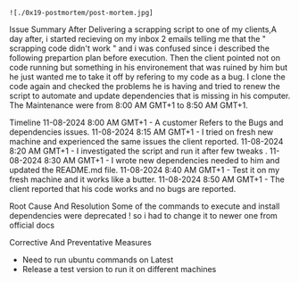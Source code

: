 	![./0x19-postmortem/post-mortem.jpg]

Issue Summary
After Delivering a scrapping script to one of my clients,A day after, i started recieving on my inbox 2 emails telling me that the " scrapping code didn't work " and i was confused since i described the following prepartion plan before execution.
Then the client pointed not on code running but something in his environement that was ruined by him but he just wanted me to take it off by refering to my code as a bug. I clone the code again and checked the problems he is having and tried to renew the script to automate and update dependencies that is missing in his computer.
The Maintenance were from 8:00 AM GMT+1 to 8:50 AM GMT+1.  

Timeline
11-08-2024 8:00 AM GMT+1 -  A customer Refers to the Bugs and dependencies issues.
11-08-2024 8:15 AM GMT+1  - I tried on fresh new machine and experienced the same issues the client reported.
11-08-2024 8:20 AM GMT+1 - I investigated the script and run it after few tweaks .
11-08-2024 8:30 AM GMT+1 - I wrote new dependencies needed to him and updated the README.md file.
11-08-2024 8:40 AM GMT+1 - Test it on my fresh machine and it works like a butter.
11-08-2024 8:50 AM GMT+1 - The client reported that his code works and no bugs are reported.


Root Cause And Resolution
Some of the commands to execute and install dependencies were deprecated ! so i had to change it to newer one from official docs

Corrective And Preventative Measures
- Need to run ubuntu commands on Latest
- Release a test version to run it on different machines

